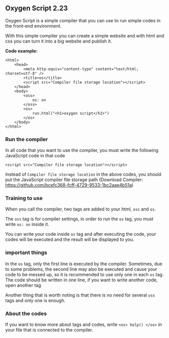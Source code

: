 ## Oxygen Script 2.23
Oxygen Script is a simple compiler that you can use to run simple codes in the front-end environment.

With this simple compiler you can create a simple website and with html and css you can turn it into a big website and publish it.

**Code example:**
```<!DOCTYPE html>
<html>
    <head>
        <meta http-equiv="content-type" content="text/html; charset=utf-8" />
        <title>os</title>
        <script src="Compiler file storage location"></script>
    </head>
    <body>
        <oss>
            os: on
        </oss>
        <os>
            run.html("<h1>oxygen script</h2>")
        </os>
    </body>
</html>
```
### Run the compiler
In all code that you want to use the compiler, you must write the following JavaScript code in that code
```
<script src="Compiler file storage location"></script>
```
Instead of ``Compiler file storage location`` in the above codes, you should put the JavaScript compiler file storage path (Download Compiler: https://github.com/bcefc368-fcff-4729-9533-1bc2aae4b51a)


### Training to use
When you call the compiler, two tags are added to your html, ``oss`` and ``os``.

The ``oss`` tag is for compiler settings, in order to run the ``os`` tag, you must write ``os: on`` inside it.

You can write your code inside ``os`` tag and after executing the code, your codes will be executed and the result will be displayed to you.

### important things
In the ``os`` tag, only the first line is executed by the compiler. Sometimes, due to some problems, the second line may also be executed and cause your code to be messed up, so it is recommended to use only one in each ``os`` tag.  The code should be written in one line, if you want to write another code, open another tag

Another thing that is worth noting is that there is no need for several ``oss`` tags and only one is enough.


### About the codes
If you want to know more about tags and codes, write ```<os> help() </os>```  in your file that is connected to the compiler.
